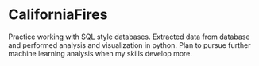 # CaliforniaFires

Practice working with SQL style databases. Extracted data from database and performed analysis and visualization in python. Plan to pursue further machine learning analysis when my skills develop more.
